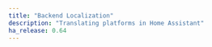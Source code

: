 ```yaml
---
title: "Backend Localization"
description: "Translating platforms in Home Assistant"
ha_release: 0.64
---
```


<script>
window.location = 'https://developers.home-assistant.io/docs/en/internationalization_backend_localization.html';
</script>